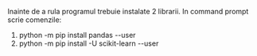 Inainte de a rula programul trebuie instalate 2 librarii. In command prompt scrie comenzile:
1. python -m pip install pandas --user
2. python -m pip install -U scikit-learn --user
